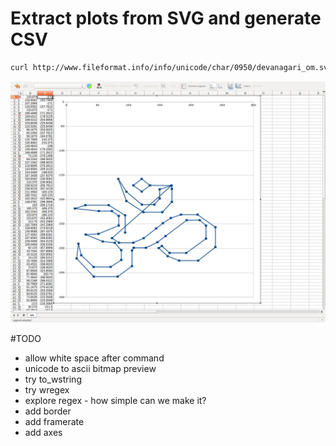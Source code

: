 # Extract plots from SVG and generate CSV
```bash
curl http://www.fileformat.info/info/unicode/char/0950/devanagari_om.svg | ./bitmap  > om.csv && libreoffice om.csv
```

![alt text](https://github.com/deanturpin/alpha/blob/master/unicode/images/om_plot.png "Excel plot of om symbol")

#TODO
* allow white space after command
* unicode to ascii bitmap preview
* try to_wstring
* try wregex
* explore regex - how simple can we make it?
* add border
* add framerate
* add axes
